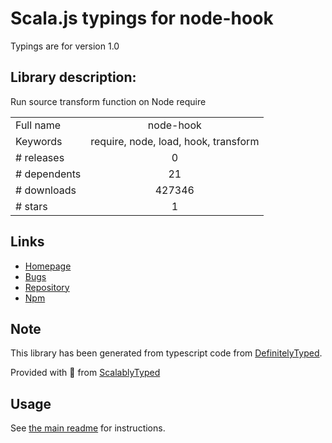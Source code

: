 
# Scala.js typings for node-hook

Typings are for version 1.0

## Library description:
Run source transform function on Node require

|                    |                 |
| ------------------ | :-------------: |
| Full name          | node-hook |
| Keywords           | require, node, load, hook, transform |
| # releases         | 0 |
| # dependents       | 21 |
| # downloads        | 427346 |
| # stars            | 1 |

## Links
- [Homepage](https://github.com/bahmutov/node-hook#readme)
- [Bugs](https://github.com/bahmutov/node-hook/issues)
- [Repository](https://github.com/bahmutov/node-hook)
- [Npm](https://www.npmjs.com/package/node-hook)
    


## Note
This library has been generated from typescript code from [DefinitelyTyped](https://definitelytyped.org).

Provided with :purple_heart: from [ScalablyTyped](https://github.com/oyvindberg/ScalablyTyped)

## Usage
See [the main readme](../../readme.md) for instructions.


